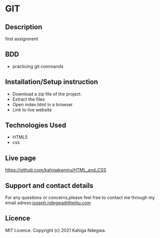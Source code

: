 # GIT

## Description
first assignment
## BDD
* practicing git commands

## Installation/Setup instruction
* Download a zip file of the project.
* Extract the files
* Open index.html in a browser
* Link to live website

## Technologies Used
* HTML5
* css


## Live page
https://github.com/kahigakamiru/HTML_and_CSS

## Support and contact details

For any questions or concerns,please feel free to contact me through my email adress:joseph.ndegwa@thejitu.com

## Licence
MIT Licence. Copyright (c) 2021 Kahiga Ndegwa.
